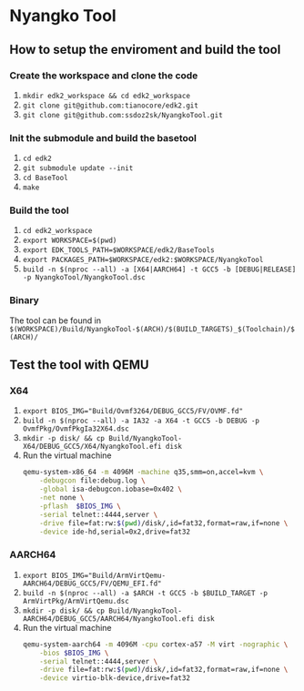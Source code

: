 # Nyangko Tool

## How to setup the enviroment and build the tool
### Create the workspace and clone the code
1. `mkdir edk2_workspace && cd edk2_workspace`
2. `git clone git@github.com:tianocore/edk2.git`
3. `git clone git@github.com:ssdoz2sk/NyangkoTool.git`

### Init the submodule and build the basetool
1. `cd edk2`
2. `git submodule update --init`
3. `cd BaseTool`
4. `make`

### Build the tool
1. `cd edk2_workspace`
2. `export WORKSPACE=$(pwd)`
3. `export EDK_TOOLS_PATH=$WORKSPACE/edk2/BaseTools`
4. `export PACKAGES_PATH=$WORKSPACE/edk2:$WORKSPACE/NyangkoTool`
5. `build -n $(nproc --all) -a [X64|AARCH64] -t GCC5 -b [DEBUG|RELEASE] -p NyangkoTool/NyangkoTool.dsc`

### Binary
The tool can be found in `$(WORKSPACE)/Build/NyangkoTool-$(ARCH)/$(BUILD_TARGETS)_$(Toolchain)/$(ARCH)/`

## Test the tool with QEMU
### X64
1. `export BIOS_IMG="Build/Ovmf3264/DEBUG_GCC5/FV/OVMF.fd"`
2. `build -n $(nproc --all) -a IA32 -a X64 -t GCC5 -b DEBUG -p OvmfPkg/OvmfPkgIa32X64.dsc`
3. `mkdir -p disk/ && cp Build/NyangkoTool-X64/DEBUG_GCC5/X64/NyangkoTool.efi disk`
4. Run the virtual machine 
    ```sh
    qemu-system-x86_64 -m 4096M -machine q35,smm=on,accel=kvm \
        -debugcon file:debug.log \
        -global isa-debugcon.iobase=0x402 \
        -net none \
        -pflash  $BIOS_IMG \
        -serial telnet::4444,server \
        -drive file=fat:rw:$(pwd)/disk/,id=fat32,format=raw,if=none \
        -device ide-hd,serial=0x2,drive=fat32
    ```

### AARCH64
1. `export BIOS_IMG="Build/ArmVirtQemu-AARCH64/DEBUG_GCC5/FV/QEMU_EFI.fd"`
2. `build -n $(nproc --all) -a $ARCH -t GCC5 -b $BUILD_TARGET -p ArmVirtPkg/ArmVirtQemu.dsc`
3. `mkdir -p disk/ && cp Build/NyangkoTool-AARCH64/DEBUG_GCC5/AARCH64/NyangkoTool.efi disk`
4. Run the virtual machine
    ```sh
    qemu-system-aarch64 -m 4096M -cpu cortex-a57 -M virt -nographic \
        -bios $BIOS_IMG \
        -serial telnet::4444,server \
        -drive file=fat:rw:$(pwd)/disk/,id=fat32,format=raw,if=none \
        -device virtio-blk-device,drive=fat32
    ```